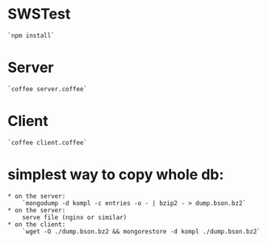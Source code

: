 # SWSTest

    `npm install`

# Server
    `coffee server.coffee`

# Client
    `coffee client.coffee`

# simplest way to copy whole db:
    * on the server:
        `mongodump -d kompl -c entries -o - | bzip2 - > dump.bson.bz2`
    * on the server:
        serve file (nginx or similar)
    * on the client:
        `wget -O ./dump.bson.bz2 && mongorestore -d kompl ./dump.bson.bz2`